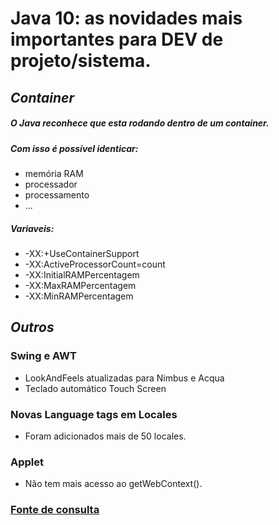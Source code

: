 # Java 10: as novidades mais importantes para DEV de projeto/sistema.
## _Container_
##### O Java reconhece que esta rodando dentro de um container.
##### Com isso é possível identicar:
- memória RAM
- processador
- processamento
 - ...
##### Variaveis:
- -XX:+UseContainerSupport
- -XX:ActiveProcessorCount=count
- -XX:InitialRAMPercentagem
- -XX:MaxRAMPercentagem
- -XX:MinRAMPercentagem
## _Outros_
### Swing e AWT
- LookAndFeels atualizadas para Nimbus e Acqua
- Teclado automático Touch Screen
### Novas Language tags em Locales
- Foram adicionados mais de 50 locales.
### Applet
- Não tem mais acesso ao getWebContext().
### [Fonte de consulta](https://www.youtube.com/watch?v=SnoMvpJS9TI&list=PLuYctAHjg89Y4RZ3UIgAOWow4yc_rgpKy&pp=iAQB)
